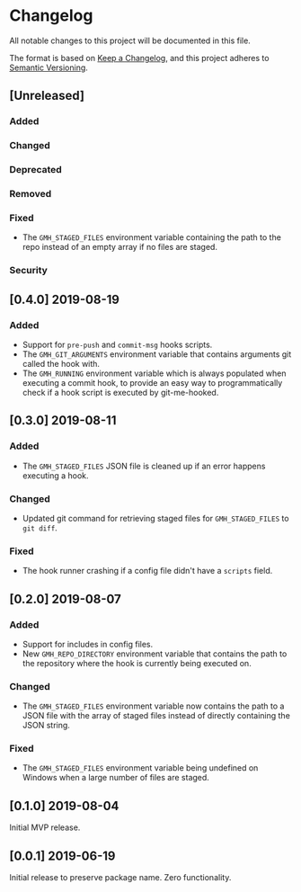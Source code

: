 # Changelog
All notable changes to this project will be documented in this file.

The format is based on [Keep a Changelog](https://keepachangelog.com/en/1.0.0/),
and this project adheres to [Semantic Versioning](https://semver.org/spec/v2.0.0.html).

## [Unreleased]

### Added

### Changed

### Deprecated

### Removed

### Fixed
* The `GMH_STAGED_FILES` environment variable containing the path to the repo instead of an empty array if no files are staged.

### Security


## [0.4.0] 2019-08-19

### Added
* Support for `pre-push` and `commit-msg` hooks scripts.
* The `GMH_GIT_ARGUMENTS` environment variable that contains arguments git called the hook with.
* The `GMH_RUNNING` environment variable which is always populated when executing a commit hook, to provide an easy way to programmatically check if a hook script is executed by git-me-hooked.


## [0.3.0] 2019-08-11

### Added
* The `GMH_STAGED_FILES` JSON file is cleaned up if an error happens executing a hook.

### Changed
* Updated git command for retrieving staged files for `GMH_STAGED_FILES` to `git diff`.

### Fixed
* The hook runner crashing if a config file didn't have a `scripts` field.


## [0.2.0] 2019-08-07

### Added
* Support for includes in config files.
* New `GMH_REPO_DIRECTORY` environment variable that contains the path to the repository where the hook is currently being executed on.

### Changed
* The `GMH_STAGED_FILES` environment variable now contains the path to a JSON file with the array of staged files instead of directly containing the JSON string.

### Fixed
* The `GMH_STAGED_FILES` environment variable being undefined on Windows when a large number of files are staged.


## [0.1.0] 2019-08-04
Initial MVP release.


## [0.0.1] 2019-06-19
Initial release to preserve package name. Zero functionality.